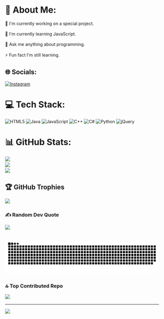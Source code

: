 # 💫 About Me:
🔭 I'm currently working on a special project.<br><br>🌱 I'm currently learning JavaScript.<br><br>💬 Ask me anything about programming.<br><br>⚡ Fun fact I'm still learning.


## 🌐 Socials:
[![Instagram](https://img.shields.io/badge/Instagram-%23E4405F.svg?logo=Instagram&logoColor=white)](https://instagram.com/r_a_yen_00) 

# 💻 Tech Stack:
![HTML5](https://img.shields.io/badge/html5-%23E34F26.svg?style=for-the-badge&logo=html5&logoColor=white) ![Java](https://img.shields.io/badge/java-%23ED8B00.svg?style=for-the-badge&logo=openjdk&logoColor=white) ![JavaScript](https://img.shields.io/badge/javascript-%23323330.svg?style=for-the-badge&logo=javascript&logoColor=%23F7DF1E) ![C++](https://img.shields.io/badge/c++-%2300599C.svg?style=for-the-badge&logo=c%2B%2B&logoColor=white) ![C#](https://img.shields.io/badge/c%23-%23239120.svg?style=for-the-badge&logo=csharp&logoColor=white) ![Python](https://img.shields.io/badge/python-3670A0?style=for-the-badge&logo=python&logoColor=ffdd54) ![jQuery](https://img.shields.io/badge/jquery-%230769AD.svg?style=for-the-badge&logo=jquery&logoColor=white)
# 📊 GitHub Stats:
![](https://github-readme-stats.vercel.app/api?username=rayen2007-max&theme=dark&hide_border=false&include_all_commits=true&count_private=true)<br/>
![](https://github-readme-streak-stats.herokuapp.com/?user=rayen2007-max&theme=dark&hide_border=false)<br/>
![](https://github-readme-stats.vercel.app/api/top-langs/?username=rayen2007-max&theme=dark&hide_border=false&include_all_commits=true&count_private=true&layout=compact)

## 🏆 GitHub Trophies
![](https://github-profile-trophy.vercel.app/?username=rayen2007-max&theme=apprentice&no-frame=false&no-bg=false&margin-w=4)

### ✍️ Random Dev Quote
![](https://quotes-github-readme.vercel.app/api?type=horizontal&theme=radical)

##
![](https://raw.githubusercontent.com/Platane/snk/output/github-contribution-grid-snake.svg)
##

### 🔝 Top Contributed Repo
![](https://github-contributor-stats.vercel.app/api?username=rayen2007-max&limit=5&theme=dark&combine_all_yearly_contributions=true)

---
[![](https://visitcount.itsvg.in/api?id=rayen2007-max&icon=0&color=1)](https://visitcount.itsvg.in)

<!-- Proudly created with GPRM ( https://gprm.itsvg.in ) -->
